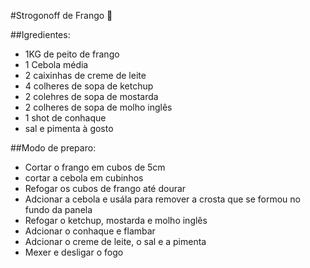 #Strogonoff de Frango :chicken:

##Igredientes:

- 1KG de peito de frango
- 1 Cebola média
- 2 caixinhas de creme de leite
- 4 colheres de sopa de ketchup
- 2 colehres de sopa de mostarda
- 2 colheres de sopa de molho inglês
- 1 shot de conhaque
- sal e pimenta à gosto

##Modo de preparo:

- Cortar o frango em cubos de 5cm
- cortar a cebola em cubinhos
- Refogar os cubos de frango até dourar
- Adcionar a cebola e usála para remover a crosta que se formou no fundo da panela
- Refogar o ketchup, mostarda e molho inglês
- Adcionar o conhaque e flambar
- Adcionar o creme de leite, o sal e a pimenta
- Mexer e desligar o fogo